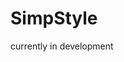 # SimpStyle

currently in development

<!-- ## License

MIT © [cleggacus](https://github.com/cleggacus) -->
